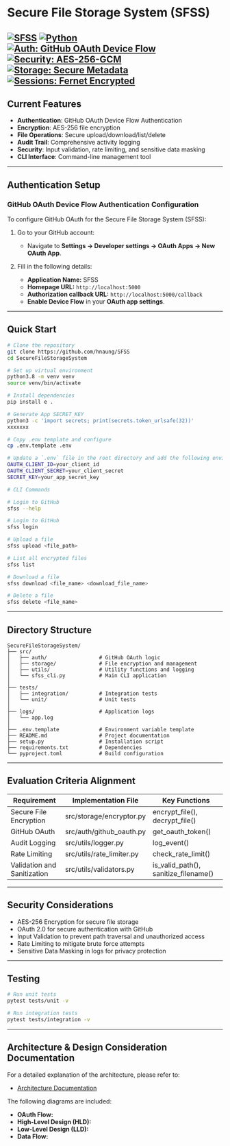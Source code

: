 # Secure File Storage System (SFSS)
[![SFSS](https://img.shields.io/badge/SFSS-Secure_File_Storage-black?logo=github)](https://github.com/hnaung/SFSS)
[![Python](https://img.shields.io/badge/python-3.8%2B-blue)](https://docs.python.org/3/whatsnew/3.8.html)
[![Auth: GitHub OAuth Device Flow](https://img.shields.io/badge/Auth-GitHub_OAuth_Device_Flow-blue)](https://docs.github.com/en/developers/apps/building-oauth-apps/authorizing-oauth-apps#device-flow)
[![Security: AES-256-GCM](https://img.shields.io/badge/Security-AES--256--GCM-brightgreen)](https://csrc.nist.gov/publications/detail/sp/800-38d/final)
[![Storage: Secure Metadata](https://img.shields.io/badge/Storage-Encrypted_Metadata_%26_Keys-important)](https://cheatsheetseries.owasp.org/cheatsheets/Cryptographic_Storage_Cheat_Sheet.html)
[![Sessions: Fernet Encrypted](https://img.shields.io/badge/Sessions-Fernet_Encrypted-yellowgreen)](https://cryptography.io/en/latest/fernet/)
---
## Current Features
- **Authentication**: GitHub OAuth Device Flow Authentication
- **Encryption**: AES-256 file encryption
- **File Operations**: Secure upload/download/list/delete
- **Audit Trail**: Comprehensive activity logging
- **Security**: Input validation, rate limiting, and sensitive data masking
- **CLI Interface**: Command-line management tool
---
## Authentication Setup

### **GitHub OAuth Device Flow Authentication Configuration**
To configure GitHub OAuth for the Secure File Storage System (SFSS):

1. Go to your GitHub account:
   - Navigate to **Settings → Developer settings → OAuth Apps → New OAuth App**.

2. Fill in the following details:
   - **Application Name:** SFSS
   - **Homepage URL:** `http://localhost:5000`
   - **Authorization callback URL:** `http://localhost:5000/callback`
   - **Enable Device Flow** in your **OAuth app settings**.
---
## Quick Start
```bash
# Clone the repository
git clone https://github.com/hnaung/SFSS
cd SecureFileStorageSystem

# Set up virtual environment
python3.8 -m venv venv
source venv/bin/activate

# Install dependencies
pip install e .

# Generate App SECRET_KEY
python3 -c 'import secrets; print(secrets.token_urlsafe(32))'
xxxxxxx

# Copy .env template and configure
cp .env.template .env

# Update a `.env` file in the root directory and add the following environment variables:
OAUTH_CLIENT_ID=your_client_id
OAUTH_CLIENT_SECRET=your_client_secret
SECRET_KEY=your_app_secret_key

# CLI Commands

# Login to GitHub
sfss --help

# Login to GitHub
sfss login

# Upload a file
sfss upload <file_path>

# List all encrypted files
sfss list

# Download a file
sfss download <file_name> <download_file_name>

# Delete a file
sfss delete <file_name>
```
---
## Directory Structure
```plaintext
SecureFileStorageSystem/
├── src/
│   ├── auth/                 # GitHub OAuth logic
│   ├── storage/              # File encryption and management
│   ├── utils/                # Utility functions and logging
│   └── sfss_cli.py           # Main CLI application
│
├── tests/
│   ├── integration/          # Integration tests
│   └── unit/                 # Unit tests
│
├── logs/                     # Application logs
│   └── app.log
│
├── .env.template             # Environment variable template
├── README.md                 # Project documentation
├── setup.py                  # Installation script
├── requirements.txt          # Dependencies
└── pyproject.toml            # Build configuration
```
---
## Evaluation Criteria Alignment
| Requirement              | Implementation File           | Key Functions                   |
|---------------------------|--------------------------------|--------------------------------|
| Secure File Encryption   | src/storage/encryptor.py       | encrypt_file(), decrypt_file()  |
| GitHub OAuth             | src/auth/github_oauth.py       | get_oauth_token()               |
| Audit Logging            | src/utils/logger.py            | log_event()                     |
| Rate Limiting            | src/utils/rate_limiter.py      | check_rate_limit()              |
| Validation and Sanitization | src/utils/validators.py       | is_valid_path(), sanitize_filename() |
---
## Security Considerations
- AES-256 Encryption for secure file storage
- OAuth 2.0 for secure authentication with GitHub
- Input Validation to prevent path traversal and unauthorized access
- Rate Limiting to mitigate brute force attempts
- Sensitive Data Masking in logs for privacy protection
---
## Testing
```bash
# Run unit tests
pytest tests/unit -v

# Run integration tests
pytest tests/integration -v
```
---
## Architecture & Design Consideration Documentation
For a detailed explanation of the architecture, please refer to:
- [Architecture Documentation](SecureFileStorageSystem/docs/architecture.md)

The following diagrams are included:
- **OAuth Flow:** 
- **High-Level Design (HLD):** 
- **Low-Level Design (LLD):** 
- **Data Flow:** 